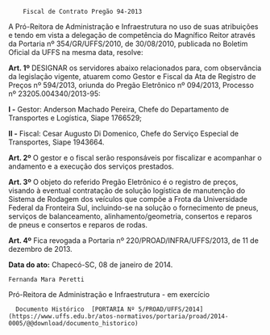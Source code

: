         Fiscal de Contrato Pregão 94-2013  

A Pró-Reitora de Administração e Infraestrutura no uso de suas atribuições e tendo em vista a delegação de competência do Magnífico Reitor através da Portaria nº 354/GR/UFFS/2010, de 30/08/2010, publicada no Boletim Oficial da UFFS na mesma data, resolve:

 **Art. 1º** DESIGNAR os servidores abaixo relacionados para, com observância da legislação vigente, atuarem como Gestor e Fiscal da Ata de Registro de Preços nº 594/2013, oriunda do Pregão Eletrônico nº 094/2013, Processo nº 23205.004340/2013-95:

 **I -** Gestor: Anderson Machado Pereira, Chefe do Departamento de Transportes e Logística, Siape 1766529;

 **II -** Fiscal: Cesar Augusto Di Domenico, Chefe do Serviço Especial de Transportes, Siape 1943664.

 **Art. 2º** O gestor e o fiscal serão responsáveis por fiscalizar e acompanhar o andamento e a execução dos serviços prestados.

 **Art. 3º** O objeto do referido Pregão Eletrônico é o registro de preços, visando à eventual contratação de solução logística de manutenção do Sistema de Rodagem dos veículos que compõe a Frota da Universidade Federal da Fronteira Sul, incluindo-se na solução o fornecimento de pneus, serviços de balanceamento, alinhamento/geometria, consertos e reparos de pneus e consertos e reparos de rodas.

 **Art. 4º** Fica revogada a Portaria nº 220/PROAD/INFRA/UFFS/2013, de 11 de dezembro de 2013.

  

   **Data do ato:** Chapecó-SC, 08 de janeiro de 2014.   
 

    Fernanda Mara Peretti   
 Pró-Reitora de Administração e Infraestrutura - em exercício 

      Documento Histórico  [PORTARIA Nº 5/PROAD/UFFS/2014](https://www.uffs.edu.br/atos-normativos/portaria/proad/2014-0005/@@download/documento_historico)     
      